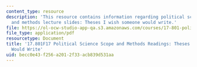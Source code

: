 ```yaml
---
content_type: resource
description: 'This resource contains information regarding political science scope
  and methods lecture slides: Theses I wish someone would write.'
file: https://ol-ocw-studio-app-qa.s3.amazonaws.com/courses/17-801-political-science-scope-and-methods-fall-2017/becc0e43f256a2012f33acb839d531aa_MIT17_801F17_Thesis.pdf
file_type: application/pdf
resourcetype: Document
title: '17.801F17 Political Science Scope and Methods Readings: Theses I Wish Someone
  Would Write'
uid: becc0e43-f256-a201-2f33-acb839d531aa
---
```


